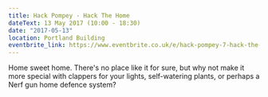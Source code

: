 ```yaml
---
title: Hack Pompey - Hack The Home
dateText: 13 May 2017 (10:00 - 18:30)
date: "2017-05-13"
location: Portland Building
eventbrite_link: https://www.eventbrite.co.uk/e/hack-pompey-7-hack-the-home-tickets-32981355121#
---
```


Home sweet home. There's no place like it for sure, but why not make it more special with clappers for your lights, self-watering plants, or perhaps a Nerf gun home defence system?
